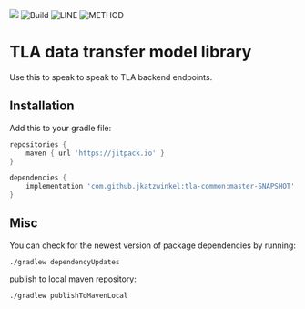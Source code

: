 [![](https://jitpack.io/v/jkatzwinkel/tla-common.svg)](https://jitpack.io/#jkatzwinkel/tla-common)
![Build](https://github.com/JKatzwinkel/tla-common/workflows/Java%20CI/badge.svg)
![LINE](https://img.shields.io/badge/line--coverage-90%25-brightgreen.svg)
![METHOD](https://img.shields.io/badge/method--coverage-81%25-brightgreen.svg)

# TLA data transfer model library

Use this to speak to speak to TLA backend endpoints.

## Installation

Add this to your gradle file:

```groovy
repositories {
    maven { url 'https://jitpack.io' }
}

dependencies {
    implementation 'com.github.jkatzwinkel:tla-common:master-SNAPSHOT'
}
```

## Misc

You can check for the newest version of package dependencies by running:

    ./gradlew dependencyUpdates


publish to local maven repository:

    ./gradlew publishToMavenLocal
